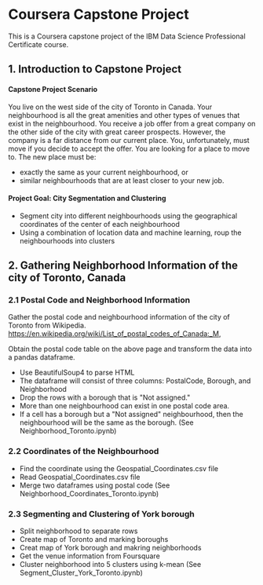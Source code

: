 # Coursera Capstone Project

This is a Coursera capstone project of the IBM Data Science Professional Certificate course.

## 1. Introduction to Capstone Project
#### Capstone Project Scenario
You live on the west side of the city of Toronto in Canada. Your neighbourhood is all the great amenities and other types of venues that exist in the neighbourhood. You receive a job offer from a great company on the other side of the city with great career prospects. However, the company is a far distance from our current place. You, unfortunately, must move if you decide to accept the offer. You are looking for a place to move to.
The new place must be:
- exactly the same as your current neighbourhood, or
- similar neighbourhoods that are at least closer to your new job.

#### Project Goal: City Segmentation and Clustering
- Segment city into different neighbourhoods using the geographical coordinates of the center of each neighbourhood
- Using a combination of location data and machine learning, roup the neighbourhoods into clusters

## 2. Gathering Neighborhood Information of the city of Toronto, Canada
### 2.1 Postal Code and Neighborhood Information
Gather the postal code and neighbourhood information of the city of Toronto from Wikipedia.
https://en.wikipedia.org/wiki/List_of_postal_codes_of_Canada:_M, 

Obtain the postal code table on the above page and transform the data into a pandas dataframe.
- Use BeautifulSoup4 to parse HTML
- The dataframe will consist of three columns: PostalCode, Borough, and Neighborhood
- Drop the rows with a borough that is "Not assigned."
- More than one neighbourhood can exist in one postal code area.
- If a cell has a borough but a "Not assigned" neighbourhood, then the neighbourhood will be the same as the borough.
(See Neighborhood_Toronto.ipynb)

### 2.2 Coordinates of the Neighbourhood
- Find the coordinate using the Geospatial_Coordinates.csv file
- Read Geospatial_Coordinates.csv file
- Merge two dataframes using postal code
(See Neighborhood_Coordinates_Toronto.ipynb)

### 2.3 Segmenting and Clustering of York borough
- Split neighborhood to separate rows
- Create map of Toronto and marking boroughs
- Creat map of York borough and makring neighborhoods
- Get the venue information from Foursquare
- Cluster neighborhood into 5 clusters using k-mean
(See Segment_Cluster_York_Toronto.ipynb)
